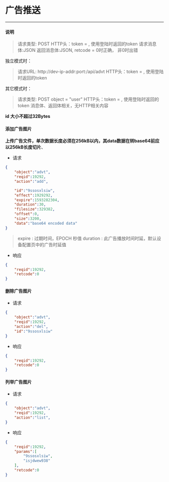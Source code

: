 # 广告推送
----------

#### 说明

>请求类型: POST
>HTTP头：token = , 使用登陆时返回的token
>请求消息体:JSON
>返回消息体:JSON, retcode = 0时正确， 非0时出错

独立模式时：
>请求URL: http://dev-ip-addr:port:/api/advt
>HTTP头：token = , 使用登陆时返回的token

其它模式时：
>请求类型: POST
>object = "user"
>HTTP头：token = , 使用登陆时返回的token
>消息体、返回体相关，无HTTP相关内容

**id 大小不超过32Bytes**

#### 添加广告图片

**上传广告文件，单次数据长度必须在256kB以内，其data数据在转base64前应以256kB长度切片**、

- 请求

```json
{
    "object":"advt",
    "reqid":19292,
    "action":"add",

    "id":"9ssosxlsiw",
    "effect":1929292,
    "expire":1593282304,
    "duration":30,
    "filesize":329382,
    "offset":0,
    "size":3200,
    "data":"base64 encoded data"
}
```

>expire : 过期时间，EPOCH 秒值
>duration : 此广告播放时间时延，默认设备配置页中的广告时延值

- 响应

```json
{
    "reqid":19292,
    "retcode":0
}
```

#### 删除广告图片

- 请求

```json
{
    "object":"advt",
    "reqid":19292,
    "action":"del",
    "id":"9ssosxlsiw"
}
```

- 响应

```json
{
    "reqid":19292,
    "retcode":0
}
```

#### 列举广告图片

- 请求

```json
{
    "object":"advt",
    "reqid":19292,
    "action":"list",
}
```

- 响应

```json
{
    "reqid":19292,
    "params":[
        "9ssosxlsiw",
        "isjdwew938"
    ],
    "retcode":0
}
```
